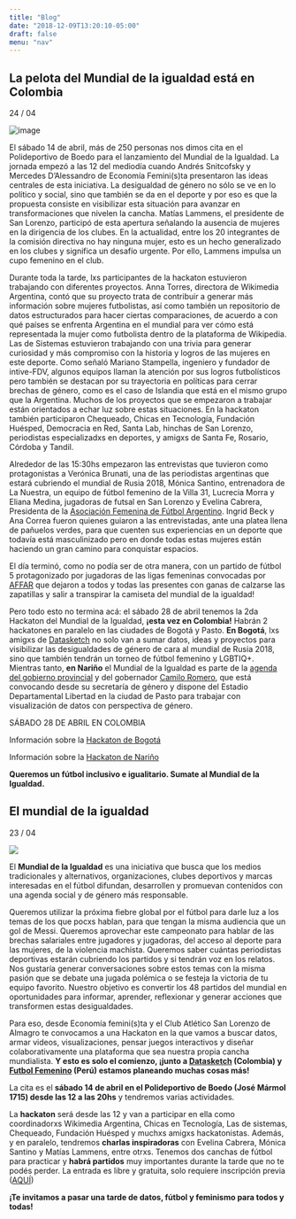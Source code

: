 ```yaml
---
title: "Blog"
date: "2018-12-09T13:20:10-05:00"
draft: false
menu: "nav"
---
```


## La pelota del Mundial de la igualdad está en Colombia

24 / 04

![image](/images/mi.webp)


El sábado 14 de abril, más de 250 personas nos dimos cita en el Polideportivo de Boedo para el lanzamiento del Mundial de la Igualdad. La jornada empezó a las 12 del mediodía cuando Andrés Snitcofsky y Mercedes D’Alessandro de Economía Femini(s)ta presentaron las ideas centrales de esta iniciativa. La desigualdad de género no sólo se ve en lo político y social, sino que también se da en el deporte y por eso es que la propuesta consiste en visibilizar esta situación para avanzar en transformaciones que nivelen la cancha. Matías Lammens, el presidente de San Lorenzo, participó de esta apertura señalando la ausencia de mujeres en la dirigencia de los clubes. En la actualidad, entre los 20 integrantes de la comisión directiva no hay ninguna mujer, esto es un hecho generalizado en los clubes y significa un desafío urgente. Por ello, Lammens impulsa un cupo femenino en el club.

Durante toda la tarde, lxs participantes de la hackaton estuvieron trabajando con diferentes proyectos. Anna Torres, directora de Wikimedia Argentina, contó que su proyecto trata de contribuir a generar más información sobre mujeres futbolistas, así como también un repositorio de datos estructurados para hacer ciertas comparaciones, de acuerdo a con qué países se enfrenta Argentina en el mundial para ver cómo está representada la mujer como futbolista dentro de la plataforma de Wikipedia. Las de Sistemas estuvieron trabajando con una trivia para generar curiosidad y más compromiso con la historia y logros de las mujeres en este deporte. Como señaló Mariano Stampella, ingeniero y fundador de intive-FDV, algunos equipos llaman la atención por sus logros futbolísticos pero también se destacan por su trayectoria en políticas para cerrar brechas de género, como es el caso de Islandia que está en el mismo grupo que la Argentina. Muchos de los proyectos que se empezaron a trabajar están orientados a echar luz sobre estas situaciones. En la hackaton también participaron Chequeado, Chicas en Tecnología, Fundación Huésped, Democracia en Red, Santa Lab, hinchas de San Lorenzo, periodistas especializadxs en deportes, y amigxs de Santa Fe, Rosario, Córdoba y Tandil.

Alrededor de las 15:30hs empezaron las entrevistas que tuvieron como protagonistas a Verónica Brunati, una de las periodistas argentinas que estará cubriendo el mundial de Rusia 2018, Mónica Santino, entrenadora de La Nuestra, un equipo de fútbol femenino de la Villa 31, Lucrecia Morra y Eliana Medina, jugadoras de futsal en San Lorenzo y Evelina Cabrera, Presidenta de la [Asociación Femenina de Fútbol Argentino](http://www.affar.com.ar/). Ingrid Beck y Ana Correa fueron quienes guiaron a las entrevistadas, ante una platea llena de pañuelos verdes, para que cuenten sus experiencias en un deporte que todavía está masculinizado pero en donde todas estas mujeres están haciendo un gran camino para conquistar espacios.

El día terminó, como no podía ser de otra manera, con un partido de fútbol 5 protagonizado por jugadoras de las ligas femeninas convocadas por [AFFAR](http://www.affar.com.ar/) que dejaron a todos y todas las presentes con ganas de calzarse las zapatillas y salir a transpirar la camiseta del mundial de la igualdad!

Pero todo esto no termina acá: el sábado 28 de abril tenemos la 2da Hackaton del Mundial de la Igualdad, **¡esta vez en Colombia!** Habrán 2 hackatones en paralelo en las ciudades de Bogotá y Pasto. **En Bogotá**, lxs amigxs de [Datasketch](https://www.datasketch.co/) no solo van a sumar datos, ideas y proyectos para visibilizar las desigualdades de género de cara al mundial de Rusia 2018, sino que también tendrán un torneo de fútbol femenino y LGBTIQ+. Mientras tanto, **en Nariño** el Mundial de la Igualdad es parte de la [agenda del gobierno provincial](https://www.eventbrite.es/e/entradas-mundial-de-la-igualdad-45326636189) y del gobernador [Camilo Romero](https://twitter.com/CamiloRomero), que está convocando desde su secretaría de género y dispone del Estadio Departamental Libertad en la ciudad de Pasto para trabajar con visualización de datos con perspectiva de género.

SÁBADO 28 DE ABRIL EN COLOMBIA

Información sobre la [Hackaton de Bogotá](https://www.datasketch.co/p/no-te-pierdas-la-hackathon-del-mundial-de-la-igualdad)

Información sobre la [Hackaton de Nariño](https://www.eventbrite.es/e/entradas-mundial-de-la-igualdad-45326636189)

**Queremos un fútbol inclusivo e igualitario. Sumate al Mundial de la Igualdad.**



## El mundial de la igualdad

23 / 04

![](/images/milogo.webp)

El **Mundial de la Igualdad** es una iniciativa que busca que los medios tradicionales y alternativos, organizaciones, clubes deportivos y marcas interesadas en el fútbol difundan, desarrollen y promuevan contenidos con una agenda social y de género más responsable.

Queremos utilizar la próxima fiebre global por el fútbol para darle luz a los temas de los que pocxs hablan, para que tengan la misma audiencia que un gol de Messi. Queremos aprovechar este campeonato para hablar de las brechas salariales entre jugadores y jugadoras, del acceso al deporte para las mujeres, de la violencia machista. Queremos saber cuántas periodistas deportivas estarán cubriendo los partidos y si tendrán voz en los relatos. Nos gustaría generar conversaciones sobre estos temas con la misma pasión que se debate una jugada polémica o se festeja la victoria de tu equipo favorito. Nuestro objetivo es convertir los 48 partidos del mundial en oportunidades para informar, aprender, reflexionar y generar acciones que transformen estas desigualdades.

Para eso, desde Economía femini(s)ta y el Club Atlético San Lorenzo de Almagro te convocamos a una Hackaton en la que vamos a buscar datos, armar videos, visualizaciones, pensar juegos interactivos y diseñar colaborativamente una plataforma que sea nuestra propia cancha mundialista. **Y esto es solo el comienzo, ¡junto a [Datasketch](https://www.datasketch.co/) (Colombia) y [Futbol Femenino](https://www.futbolfemenino.tv/) (Perú) estamos planeando muchas cosas más!**

La cita es el **sábado 14 de abril en el Polideportivo de Boedo (José Mármol 1715) desde las 12 a las 20hs** y tendremos varias actividades.

La **hackaton** será desde las 12 y van a participar en ella como coordinadorxs Wikimedia Argentina, Chicas en Tecnología, Las de sistemas, Chequeado, Fundación Huésped y muchxs amigxs hackatonistas.
Además, y en paralelo, tendremos **charlas inspiradoras** con Evelina Cabrera, Mónica Santino y Matías Lammens, entre otrxs.
Tenemos dos canchas de fútbol para practicar y **habrá partidos** muy importantes durante la tarde que no te podés perder.
La entrada es libre y gratuita, solo requiere inscripción previa ([AQUÍ](https://docs.google.com/forms/u/1/d/e/1FAIpQLSenfbikfCz9PFjdExvjgxT8cVZ3FzsSLZxojDsg-MK-KBa6pg/viewform?usp=send_form))

**¡Te invitamos a pasar una tarde de datos, fútbol y feminismo para todos y todas!**